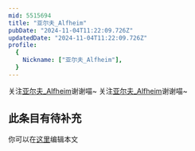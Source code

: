```yaml
---
mid: 5515694
title: "亚尔夫_Alfheim"
pubDate: "2024-11-04T11:22:09.726Z"
updatedDate: "2024-11-04T11:22:09.726Z"
profile:
  {
    Nickname: ["亚尔夫_Alfheim"],
  }
---
```


关注[亚尔夫_Alfheim](https://space.bilibili.com/5515694)谢谢喵~ 关注[亚尔夫_Alfheim](https://space.bilibili.com/5515694)谢谢喵~

## 此条目有待补充
你可以在[这里](https://github.com/Yuhanawa/VTuber.ICU-Content/edit/master/v/亚尔夫_Alfheim/index.md)编辑本文
